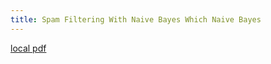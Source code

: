 ```yaml
---
title: Spam Filtering With Naive Bayes Which Naive Bayes
---
```


[local pdf](../../../pdfs/spam-filtering-with-naive-bayes-which-naive-bayes.pdf)
